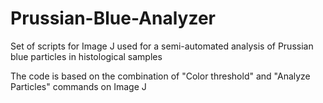 # Prussian-Blue-Analyzer
Set of scripts for Image J used for a semi-automated analysis of Prussian blue particles in histological samples 

The code is based on the combination of "Color threshold" and "Analyze Particles" commands on Image J
